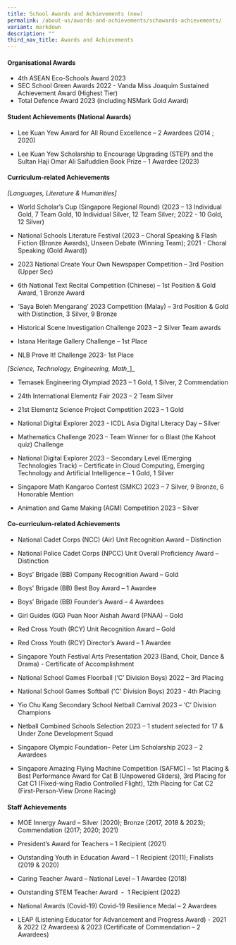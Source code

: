 ```yaml
---
title: School Awards and Achievements (new)
permalink: /about-us/awards-and-achievements/schawards-achievements/
variant: markdown
description: ""
third_nav_title: Awards and Achievements
---
```

####   Organisational Awards

* 4th ASEAN Eco-Schools Award 2023
* SEC School Green Awards 2022 - Vanda Miss Joaquim Sustained Achievement Award (Highest Tier)
* Total Defence Award 2023 (including NSMark Gold Award)

#### Student Achievements (National Awards)

* Lee Kuan Yew Award for All Round Excellence – 2 Awardees (2014 ; 2020)  
  

* Lee Kuan Yew Scholarship to Encourage Upgrading (STEP) and the Sultan Haji Omar Ali Saifuddien Book Prize – 1 Awardee (2023)

#### Curriculum-related Achievements

  
_\[Languages, Literature & Humanities\]_

* World Scholar’s Cup (Singapore Regional Round) (2023 – 13 Individual Gold, 7 Team Gold, 10 Individual Silver, 12 Team Silver; 2022 - 10 Gold, 12 Silver)

* National Schools Literature Festival (2023 – Choral Speaking & Flash Fiction (Bronze Awards), Unseen Debate (Winning Team); 2021 - Choral Speaking (Gold Award))

* 2023 National Create Your Own Newspaper Competition – 3rd Position (Upper Sec)

* 6th National Text Recital Competition (Chinese) – 1st Position & Gold Award, 1 Bronze Award

* ‘Saya Boleh Mengarang’ 2023 Competition (Malay) – 3rd Position & Gold with Distinction, 3 Silver, 9 Bronze

* Historical Scene Investigation Challenge 2023 – 2 Silver Team awards

* Istana Heritage Gallery Challenge – 1st Place

* NLB Prove It! Challenge 2023- 1st Place

_\[Science, Technology, Engineering, Math__\]_

* Temasek Engineering Olympiad 2023 – 1 Gold, 1 Silver, 2 Commendation

* 24th International Elementz Fair 2023 – 2 Team Silver

* 21st Elementz Science Project Competition 2023 – 1 Gold

* National Digital Explorer 2023 - ICDL Asia Digital Literacy Day – Silver

* Mathematics Challenge 2023 – Team Winner for α Blast (the Kahoot quiz) Challenge

* National Digital Explorer 2023 – Secondary Level (Emerging Technologies Track) – Certificate in Cloud Computing, Emerging Technology and Artificial Intelligence – 1 Gold, 1 Silver

* Singapore Math Kangaroo Contest (SMKC) 2023 – 7 Silver, 9 Bronze, 6 Honorable Mention

* Animation and Game Making (AGM) Competition 2023 – Silver

#### Co-curriculum-related Achievements  


* National Cadet Corps (NCC) (Air) Unit Recognition Award – Distinction  
  

* National Police Cadet Corps (NPCC) Unit Overall Proficiency Award – Distinction  
  

* Boys’ Brigade (BB) Company Recognition Award – Gold  
  

* Boys’ Brigade (BB) Best Boy Award – 1 Awardee  
  

* Boys’ Brigade (BB) Founder’s Award – 4 Awardees  
  

* Girl Guides (GG) Puan Noor Aishah Award (PNAA) – Gold  
  

* Red Cross Youth (RCY) Unit Recognition Award – Gold  
  
* Red Cross Youth (RCY) Director’s Award – 1 Awardee  
  

* Singapore Youth Festival Arts Presentation 2023 (Band, Choir, Dance & Drama) - Certificate of Accomplishment  
  

* National School Games Floorball (‘C’ Division Boys) 2022 – 3rd Placing  
  

* National School Games Softball ('C' Division Boys) 2023 - 4th Placing  
  

* Yio Chu Kang Secondary School Netball Carnival 2023 – ‘C’ Division Champions  
  

* Netball Combined Schools Selection 2023 – 1 student selected for 17 & Under Zone Development Squad  
  

* Singapore Olympic Foundation– Peter Lim Scholarship 2023 – 2 Awardees  
  

* Singapore Amazing Flying Machine Competition (SAFMC) – 1st Placing & Best Performance Award for Cat B (Unpowered Gliders), 3rd Placing for Cat C1 (Fixed-wing Radio Controlled Flight), 12th Placing for Cat C2 (First-Person-View Drone Racing)

#### Staff Achievements
 
* MOE Innergy Award – Silver (2020); Bronze (2017, 2018 & 2023); Commendation (2017; 2020; 2021)  
  

* President’s Award for Teachers – 1 Recipient (2021)  
  

* Outstanding Youth in Education Award – 1 Recipient (2011); Finalists (2019 & 2020)  
  

* Caring Teacher Award – National Level – 1 Awardee (2018)  
  

* Outstanding STEM Teacher Award  \-  1 Recipient (2022)  
  

* National Awards (Covid-19) Covid-19 Resilience Medal – 2 Awardees  
  

* LEAP (Listening Educator for Advancement and Progress Award) - 2021 & 2022 (2 Awardees) & 2023 (Certificate of Commendation – 2 Awardees)